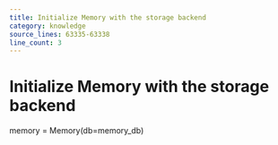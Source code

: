 ```yaml
---
title: Initialize Memory with the storage backend
category: knowledge
source_lines: 63335-63338
line_count: 3
---
```


# Initialize Memory with the storage backend
memory = Memory(db=memory_db)

